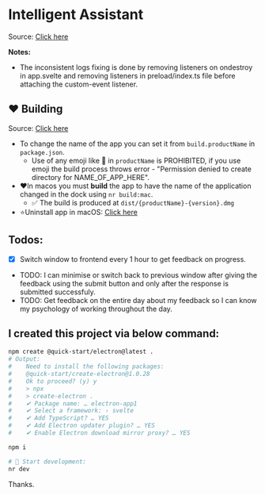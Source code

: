 # Intelligent Assistant

Source: [Click here](https://electron-vite.org/guide/#scaffolding-your-first-electron-vite-project)

**Notes:**

- The inconsistent logs fixing is done by removing listeners on ondestroy in app.svelte and removing listeners in preload/index.ts file before attaching the custom-event listener.

## ❤️ Building

Source: [Click here](https://chatgpt.com/c/68b57bdf-72ec-832c-bcdc-dade5506f7b4)

- To change the name of the app you can set it from `build.productName` in `package.json`.
  - Use of any emoji like 🚀 in `productName` is PROHIBITED, if you use emoji the build process throws error - "Permission denied to create directory for NAME_OF_APP_HERE".
- ❤️In macos you must **build** the app to have the name of the application changed in the dock using `nr build:mac`.
  - ✅ The build is produced at `dist/{productName}-{version}.dmg`
- ⭐️Uninstall app in macOS: [Click here](https://docs.google.com/document/d/1d4Tq28JC17lFqkoz3lqodACnOlCihFj-MnzNb2Vcqd8/edit?tab=t.0#heading=h.6227jtpwqhic)

## **Todos:**

- [x] Switch window to frontend every 1 hour to get feedback on progress.
- TODO: I can minimise or switch back to previous window after giving the feedback using the submit button and only after the response is submitted successfuly.
- TODO: Get feedback on the entire day about my feedback so I can know my psychology of working throughout the day.

## I created this project via below command:

```bash
npm create @quick-start/electron@latest .
# Output:
#    Need to install the following packages:
#    @quick-start/create-electron@1.0.28
#    Ok to proceed? (y) y
#    > npx
#    > create-electron .
#    ✔ Package name: … electron-app1
#    ✔ Select a framework: › svelte
#    ✔ Add TypeScript? … YES
#    ✔ Add Electron updater plugin? … YES
#    ✔ Enable Electron download mirror proxy? … YES

npm i

# 🚀 Start development:
nr dev
```

Thanks.
